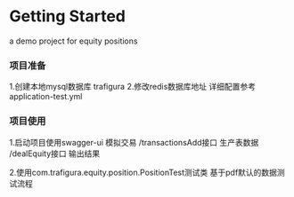 # Getting Started

a demo project for equity positions

### 项目准备
1.创建本地mysql数据库 trafigura 
2.修改redis数据库地址
详细配置参考application-test.yml

### 项目使用
1.启动项目使用swagger-ui 模拟交易
/transactionsAdd接口 生产表数据 
/dealEquity接口 输出结果

2.使用com.trafigura.equity.position.PositionTest测试类 基于pdf默认的数据测试流程

